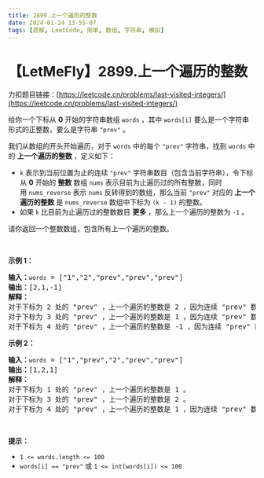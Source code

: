 ```yaml
---
title: 2899.上一个遍历的整数
date: 2024-01-24 13-55-07
tags: [题解, LeetCode, 简单, 数组, 字符串, 模拟]
---
```


# 【LetMeFly】2899.上一个遍历的整数

力扣题目链接：[https://leetcode.cn/problems/last-visited-integers/](https://leetcode.cn/problems/last-visited-integers/)

<p>给你一个下标从 <strong>0</strong>&nbsp;开始的字符串数组&nbsp;<code>words</code>&nbsp;，其中&nbsp;<code>words[i]</code>&nbsp;要么是一个字符串形式的正整数，要么是字符串&nbsp;<code>"prev"</code>&nbsp;。</p>

<p>我们从数组的开头开始遍历，对于 <code>words</code>&nbsp;中的每个&nbsp;<code>"prev"</code>&nbsp;字符串，找到 <code>words</code>&nbsp;中的 <strong>上一个遍历的整数</strong>&nbsp;，定义如下：</p>

<ul>
	<li><code>k</code>&nbsp;表示到当前位置为止的连续&nbsp;<code>"prev"</code>&nbsp;字符串数目（包含当前字符串），令下标从&nbsp;<strong>0</strong>&nbsp;开始的&nbsp;<strong>整数</strong> 数组&nbsp;<code>nums</code>&nbsp;表示目前为止遍历过的所有整数，同时用&nbsp;<code>nums_reverse</code>&nbsp;表示&nbsp;<code>nums</code>&nbsp;反转得到的数组，那么当前 <code>"prev"</code>&nbsp;对应的 <strong>上一个遍历的整数</strong>&nbsp;是&nbsp;<code>nums_reverse</code>&nbsp;数组中下标为 <code>(k - 1)</code>&nbsp;的整数。</li>
	<li>如果&nbsp;<code>k</code>&nbsp;比目前为止遍历过的整数数目 <strong>更多</strong>&nbsp;，那么上一个遍历的整数为&nbsp;<code>-1</code>&nbsp;。</li>
</ul>

<p>请你返回一个整数数组，包含所有上一个遍历的整数。</p>

<p>&nbsp;</p>

<p><strong class="example">示例 1：</strong></p>

<pre>
<b>输入：</b><code>words</code> = ["1","2","prev","prev","prev"]
<b>输出：</b>[2,1,-1]
<b>解释：</b>
对于下标为 2 处的 "prev" ，上一个遍历的整数是 2 ，因为连续 "prev" 数目为 1 ，同时在数组 reverse_nums 中，第一个元素是 2 。
对于下标为 3 处的 "prev" ，上一个遍历的整数是 1 ，因为连续 "prev" 数目为 2 ，同时在数组 reverse_nums 中，第二个元素是 1 。
对于下标为 4 处的 "prev" ，上一个遍历的整数是 -1 ，因为连续 "prev" 数目为 3 ，但总共只遍历过 2 个整数。
</pre>

<p><strong class="example">示例 2：</strong></p>

<pre>
<b>输入：</b><code>words</code> = ["1","prev","2","prev","prev"]
<b>输出：</b>[1,2,1]
<strong>解释：</strong>
对于下标为 1 处的 "prev" ，上一个遍历的整数是 1 。
对于下标为 3 处的 "prev" ，上一个遍历的整数是 2 。
对于下标为 4 处的 "prev" ，上一个遍历的整数是 1 ，因为连续 "prev"<strong>&nbsp;</strong>数目为 2 ，同时在数组 reverse_nums 中，第二个元素是 1 。
</pre>

<p>&nbsp;</p>

<p><strong>提示：</strong></p>

<ul>
	<li><code>1 &lt;= words.length &lt;= 100</code></li>
	<li><code>words[i] == "prev"</code>&nbsp;或&nbsp;<code>1 &lt;= int(words[i]) &lt;= 100</code></li>
</ul>


    